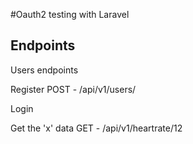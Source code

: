 #Oauth2 testing with Laravel

## Endpoints

Users endpoints

Register
POST - /api/v1/users/

Login

Get the 'x' data
GET - /api/v1/heartrate/12

